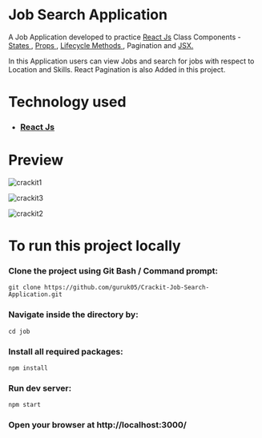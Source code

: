 # Job Search Application 


A Job Application developed to practice <a href="https://reactjs.org/"> React Js</a> Class Components - <a href="https://reactjs.org/docs/faq-state.html"> States </a>, <a href="https://reactjs.org/docs/components-and-props.html"> Props </a>, <a href="https://reactjs.org/docs/react-component.html"> Lifecycle Methods </a>, Pagination and <a href="https://reactjs.org/docs/introducing-jsx.html"> JSX.
</a> 

In this Application users can view Jobs and search for jobs with respect to Location and Skills.
React Pagination is also Added in this project.

# Technology used

* ### <a href="https://reactjs.org/"> React Js </a>

# Preview

![crackit1](https://user-images.githubusercontent.com/54667515/69914881-23a28400-146f-11ea-9b0a-6e87a4e386a5.PNG)


![crackit3](https://user-images.githubusercontent.com/54667515/69914895-3ae17180-146f-11ea-912e-5c2c7bdecd57.PNG)


![crackit2](https://user-images.githubusercontent.com/54667515/69914904-4b91e780-146f-11ea-8d3e-7f1681e988a0.PNG)


# To run this project locally 



### Clone the project using Git Bash / Command prompt:
```
git clone https://github.com/guruk05/Crackit-Job-Search-Application.git 
```


### Navigate inside the directory by:
```
cd job
```


### Install all required packages:
```
npm install
```

### Run dev server:
```
npm start
```


### Open your browser at http://localhost:3000/

<br>

<br>




 

































